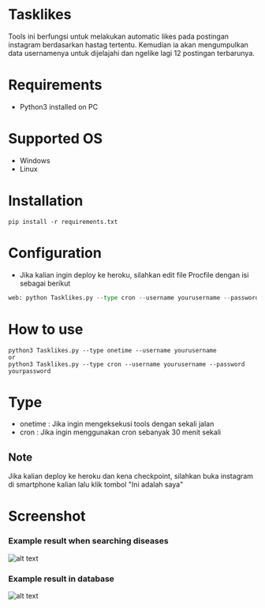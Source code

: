 # Tasklikes
Tools ini berfungsi untuk melakukan automatic likes pada postingan instagram berdasarkan hastag tertentu. 
Kemudian ia akan mengumpulkan data usernamenya untuk dijelajahi dan ngelike lagi 12 postingan terbarunya.

# Requirements
- Python3 installed on PC

# Supported OS
- Windows
- Linux

# Installation
```
pip install -r requirements.txt
```

# Configuration
- Jika kalian ingin deploy ke heroku, silahkan edit file Procfile dengan
isi sebagai berikut
```python
web: python Tasklikes.py --type cron --username yourusername --password yourpassword
```

# How to use
```
python3 Tasklikes.py --type onetime --username yourusername
or 
python3 Tasklikes.py --type cron --username yourusername --password yourpassword
```

# Type
- onetime : Jika ingin mengeksekusi tools dengan sekali jalan
- cron : Jika ingin menggunakan cron sebanyak 30 menit sekali

## Note
Jika kalian deploy ke heroku dan kena checkpoint, silahkan buka instagram di smartphone kalian
lalu klik tombol "Ini adalah saya"

# Screenshot
### Example result when searching diseases
![alt text](https://i.imgur.com/z2zdetC.png "Example result when searching diseases")

### Example result in database
![alt text](https://i.imgur.com/p0jzBJq.png "Example result in database")


